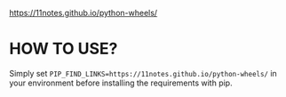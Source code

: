 https://11notes.github.io/python-wheels/

# HOW TO USE?
Simply set ```PIP_FIND_LINKS=https://11notes.github.io/python-wheels/``` in your environment before installing the requirements with pip.